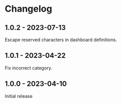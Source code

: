 # Changelog

## 1.0.2 - 2023-07-13

Escape reserved characters in dashboard definitions.

## 1.0.1 - 2023-04-22

Fix incorrect category.

## 1.0.0 - 2023-04-10

Initial release
